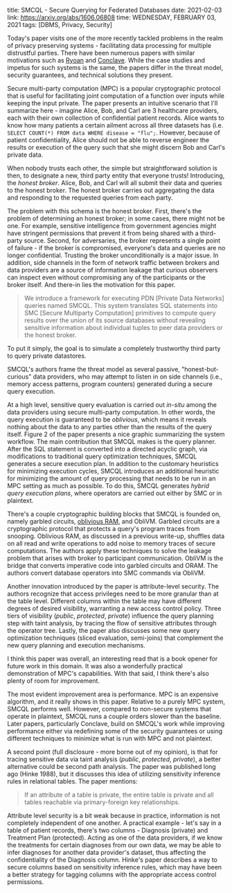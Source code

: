 title: SMCQL - Secure Querying for Federated Databases
date: 2021-02-03
link: https://arxiv.org/abs/1606.06808
time: WEDNESDAY, FEBRUARY 03, 2021
tags: [DBMS, Privacy, Security]

Today's paper visits one of the more recently tackled problems in the realm of privacy preserving systems - facilitating data processing for multiple distrustful parties. There have been numerous papers with similar motivations such as [Ryoan](/review/r/2021/Jan/13/) and [Conclave](/review/r/2021/Feb/04/). While the case studies and impetus for such systems is the same, the papers differ in the threat model, security guarantees, and technical solutions they present.

Secure multi-party computation (MPC) is a popular cryptographic protocol that is useful for facilitating joint computation of a function over inputs while keeping the input private. The paper presents an intuitive scenario that I'll summarize here - imagine Alice, Bob, and Carl are 3 healthcare providers, each with their own collection of confidential patient records. Alice wants to know how many patients a certain ailment across all three datasets has (i.e. `SELECT COUNT(*) FROM data WHERE disease = "flu";`. However, because of patient confidentiality, Alice should not be able to reverse engineer the results or execution of the query such that she might discern Bob and Carl's private data.

When nobody trusts each other, the simple but straightforward solution is then, to designate a new, third party entity that everyone trusts! Introducing, the *honest broker*. Alice, Bob, and Carl will all submit their data and queries to the honest broker. The honest broker carries out aggregating the data and responding to the requested queries from each party.

The problem with this schema is the honest broker. First, there's the problem of determining an honest broker; in some cases, there might not be one. For example, sensitive intelligence from government agencies might have stringent permissions that prevent it from being shared with a third-party source. Second, for adversaries, the broker represents a single point of failure - if the broker is compromised, everyone's data and queries are no longer confidential. Trusting the broker unconditionally is a major issue. In addition, side channels in the form of network traffic between brokers and data providers are a source of information leakage that curious observers can inspect even without compromising any of the participants or the broker itself. And there-in lies the motivation for this paper.

> We introduce a framework for executing PDN [Private Data Networks] queries named SMCQL. This system translates SQL statements into SMC [Secure Multiparty Computation] primitives to compute query results over the union of its source databases without revealing sensitive information about individual tuples to peer data providers or the honest broker.

To put it simply, the goal is to simulate a completely trustworthy third party to query private datastores.

SMCQL's authors frame the threat model as several passive, "honest-but-curious" data providers, who may attempt to listen in on side channels (i.e., memory access patterns, program counters) generated during a secure query execution.

At a high level, sensitive query evaluation is carried out *in-situ* among the data providers using secure multi-party computation. In other words, the query execution is guaranteed to be *oblivious*, which means it reveals nothing about the data to any parties other than the results of the query itself. Figure 2 of the paper presents a nice graphic summarizing the system workflow. The main contribution that SMCQL makes is the query planner. After the SQL statement is converted into a directed acyclic graph, via modifications to traditional query optimization techniques, SMCQL generates a secure execution plan. In addition to the customary heuristics for minimizing execution cycles, SMCQL introduces an additional heuristic for minimizing the amount of query processing that needs to be run in an MPC setting as much as possible. To do this, SMCQL generates *hybrid query execution plans*, where operators are carried out either by SMC or in plaintext.

There's a couple cryptographic building blocks that SMCQL is founded on, namely garbled circuits, [oblivious RAM](/review/r/2021/Jan/16/), and ObliVM. Garbled circuits are a cryptographic protocol that protects a query's program traces from snooping. Oblivious RAM, as discussed in a previous write-up, shuffles data on all read and write operations to add noise to memory traces of secure computations. The authors apply these techniques to solve the leakage problem that arises with broker to participant communication. ObliVM is the bridge that converts imperative code into garbled circuits and ORAM. The authors convert database operators into SMC commands via ObliVM.

Another innovation introduced by the paper is attribute-level security. The authors recognize that access privileges need to be more granular than at the table level. Different columns within the table may have different degrees of desired visibility, warranting a new access control policy. Three tiers of visibility (*public*, *protected*, *private*) influence the query planning step with taint analysis, by tracing the flow of sensitive attributes through the operator tree. Lastly, the paper also discusses some new query optimization techniques (sliced evaluation, semi-joins) that complement the new query planning and execution mechanisms.

I think this paper was overall, an interesting read that is a book opener for future work in this domain. It was also a wonderfully practical demonstration of MPC's capabilities. With that said, I think there's also plenty of room for improvement.

The most evident improvement area is performance. MPC is an expensive algorithm, and it really shows in this paper. Relative to a purely MPC system, SMCQL performs well. However, compared to non-secure systems that operate in plaintext, SMCQL runs a couple orders slower than the baseline. Later papers, particularly Conclave, build on SMCQL's work while improving performance either via redefining some of the security guarantees or using different techniques to minimize what is run with MPC and not plaintext.

A second point (full disclosure - more borne out of my opinion), is that for tracing sensitive data via taint analysis (*public*, *protected*, *private*), a better alternative could be second path analysis. The paper was published long ago (Hinke 1988), but it discusses this idea of utilizing sensitivity inference rules in relational tables. The paper mentions:

> If an attribute of a table is private, the entire table is private and all tables reachable via primary-foreign key relationships.

Attribute level security is a bit weak because in practice, information is not completely independent of one another. A practical example - let's say in a table of patient records, there's two columns - Diagnosis (private) and Treatment Plan (protected). Acting as one of the data providers, if we know the treatments for certain diagnoses from our own data, we may be able to infer diagnoses for another data provider's dataset, thus affecting the confidentiality of the Diagnosis column. Hinke's paper describes a way to secure columns based on sensitivity inference rules, which may have been a better strategy for tagging columns with the appropriate access control permissions.
